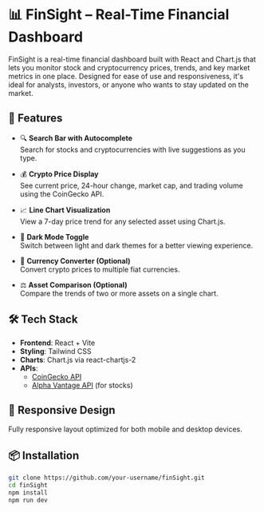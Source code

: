 # 📊 FinSight – Real-Time Financial Dashboard

FinSight is a real-time financial dashboard built with React and Chart.js that lets you monitor stock and cryptocurrency prices, trends, and key market metrics in one place. Designed for ease of use and responsiveness, it's ideal for analysts, investors, or anyone who wants to stay updated on the market.

## 🚀 Features

- 🔍 **Search Bar with Autocomplete**  
  Search for stocks and cryptocurrencies with live suggestions as you type.

- 💰 **Crypto Price Display**  
  See current price, 24-hour change, market cap, and trading volume using the CoinGecko API.

- 📈 **Line Chart Visualization**  
  View a 7-day price trend for any selected asset using Chart.js.

- 🌙 **Dark Mode Toggle**  
  Switch between light and dark themes for a better viewing experience.

- 🔄 **Currency Converter (Optional)**  
  Convert crypto prices to multiple fiat currencies.

- ⚖️ **Asset Comparison (Optional)**  
  Compare the trends of two or more assets on a single chart.

## 🛠️ Tech Stack

- **Frontend**: React + Vite
- **Styling**: Tailwind CSS
- **Charts**: Chart.js via react-chartjs-2
- **APIs**:
  - [CoinGecko API](https://www.coingecko.com/en/api)
  - [Alpha Vantage API](https://www.alphavantage.co/documentation/) (for stocks)

## 📱 Responsive Design

Fully responsive layout optimized for both mobile and desktop devices.

## 📦 Installation

```bash
git clone https://github.com/your-username/finSight.git
cd finSight
npm install
npm run dev
